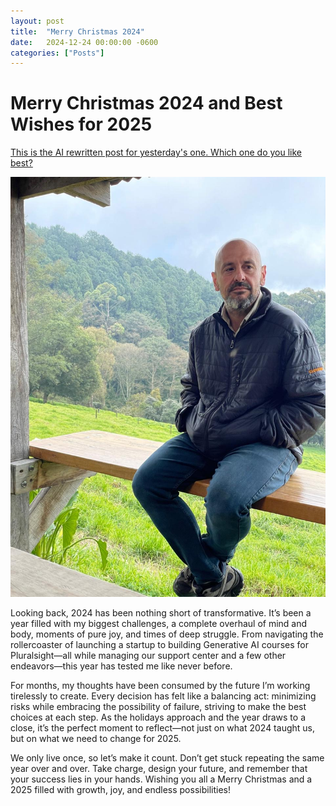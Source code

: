 ```yaml
---
layout: post
title:  "Merry Christmas 2024"
date:   2024-12-24 00:00:00 -0600
categories: ["Posts"] 
---
```

# Merry Christmas 2024 and Best Wishes for 2025
[This is the AI rewritten post for yesterday's one. Which one do you like best?](./2024-12-24-merry-xmas.md)

![xavier thinking](./images/Xavier%20Retes%20Thinking.jpg)

Looking back, 2024 has been nothing short of transformative. It’s been a year filled with my biggest challenges, a complete overhaul of mind and body, moments of pure joy, and times of deep struggle. From navigating the rollercoaster of launching a startup to building Generative AI courses for Pluralsight—all while managing our support center and a few other endeavors—this year has tested me like never before.

For months, my thoughts have been consumed by the future I’m working tirelessly to create. Every decision has felt like a balancing act: minimizing risks while embracing the possibility of failure, striving to make the best choices at each step. As the holidays approach and the year draws to a close, it’s the perfect moment to reflect—not just on what 2024 taught us, but on what we need to change for 2025.

We only live once, so let’s make it count. Don’t get stuck repeating the same year over and over. Take charge, design your future, and remember that your success lies in your hands. Wishing you all a Merry Christmas and a 2025 filled with growth, joy, and endless possibilities!
